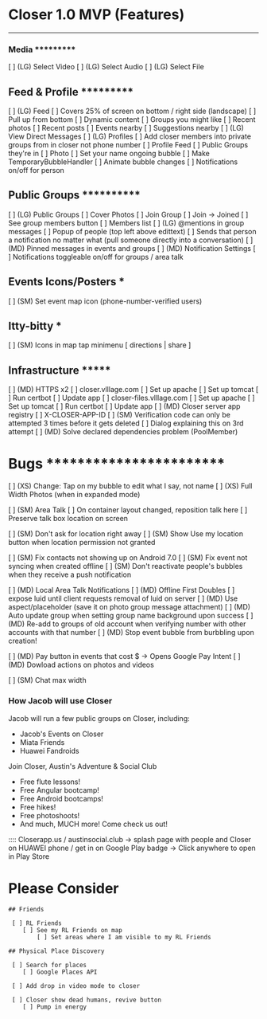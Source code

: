 
# Closer 1.0 MVP (Features)

********* ********* ********** * * ***** ***********************

### Media *********
 [ ] (LG) Select Video
 [ ] (LG) Select Audio
 [ ] (LG) Select File

## Feed & Profile *********
 [ ] (LG) Feed
    [ ] Covers 25% of screen on bottom / right side (landscape)
    [ ] Pull up from bottom
    [ ] Dynamic content
        [ ] Groups you might like
        [ ] Recent photos
        [ ] Recent posts
        [ ] Events nearby
        [ ] Suggestions nearby
 [ ] (LG) View Direct Messages
 [ ] (LG) Profiles
     [ ] Add closer members into private groups from in closer not phone number
     [ ] Profile Feed
        [ ] Public Groups they're in
     [ ] Photo
     [ ] Set your name ongoing bubble
        [ ] Make TemporaryBubbleHandler
            [ ] Animate bubble changes
     [ ] Notifications on/off for person

## Public Groups **********
 [ ] (LG) Public Groups
    [ ] Cover Photos
    [ ] Join Group
    [ ] Join -> Joined
    [ ] See group members button
    [ ] Members list
[ ] (LG) @mentions in group messages
    [ ] Popup of people (top left above edittext)
    [ ] Sends that person a notification no matter what (pull someone directly into a conversation)
[ ] (MD) Pinned messages in events and groups
[ ] (MD) Notification Settings
    [ ] Notifications toggleable on/off for groups / area talk

## Events Icons/Posters *
 [ ] (SM) Set event map icon (phone-number-verified users)

## Itty-bitty *
 [ ] (SM) Icons in map tap minimenu [ directions | share ]

## Infrastructure *****
 [ ] (MD) HTTPS x2
    [ ] closer.vlllage.com
        [ ] Set up apache
        [ ] Set up tomcat
        [ ] Run certbot
        [ ] Update app
    [ ] closer-files.vlllage.com
        [ ] Set up apache
        [ ] Set up tomcat
        [ ] Run certbot
        [ ] Update app
 [ ] (MD) Closer server app registry
    [ ] X-CLOSER-APP-ID
 [ ] (SM) Verification code can only be attempted 3 times before it gets deleted
    [ ] Dialog explaining this on 3rd attempt
 [ ] (MD) Solve declared dependencies problem (PoolMember)

# Bugs ***********************
 [ ] (XS) Change: Tap on my bubble to edit what I say, not name
 [ ] (XS) Full Width Photos (when in expanded mode)

 [ ] (SM) Area Talk
    [ ] On container layout changed, reposition talk here
    [ ] Preserve talk box location on screen

 [ ] (SM) Don't ask for location right away
 [ ] (SM) Show Use my location button when location permission not granted

 [ ] (SM) Fix contacts not showing up on Android 7.0
 [ ] (SM) Fix event not syncing when created offline
 [ ] (SM) Don't reactivate people's bubbles when they receive a push notification

 [ ] (MD) Local Area Talk Notifications
 [ ] (MD) Offline First Doubles
    [ ] expose luid until client requests removal of luid on server
 [ ] (MD) Use aspect/placeholder (save it on photo group message attachment)
 [ ] (MD) Auto update group when setting group name background upon success
 [ ] (MD) Re-add to groups of old account when verifying number with other accounts with that number
 [ ] (MD) Stop event bubble from burbbling upon creation!

 [ ] (MD) Pay button in events that cost $ -> Opens Google Pay Intent
 [ ] (MD) Dowload actions on photos and videos

 [ ] (SM) Chat max width



### How Jacob will use Closer

Jacob will run a few public groups on Closer, including:

 - Jacob's Events on Closer
 - Miata Friends
 - Huawei Fandroids

Join Closer, Austin's Adventure & Social Club

 - Free flute lessons!
 - Free Angular bootcamp!
 - Free Android bootcamps!
 - Free hikes!
 - Free photoshoots!
 - And much, MUCH more!  Come check us out!

 :::: Closerapp.us / austinsocial.club -> splash page with people and Closer on HUAWEI phone / get in on Google Play badge
    -> Click anywhere to open in Play Store


# Please Consider

    ## Friends

     [ ] RL Friends
        [ ] See my RL Friends on map
            [ ] Set areas where I am visible to my RL Friends

    ## Physical Place Discovery

     [ ] Search for places
        [ ] Google Places API

     [ ] Add drop in video mode to closer

     [ ] Closer show dead humans, revive button
        [ ] Pump in energy